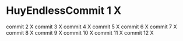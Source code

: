 # HuyEndlessCommit 1 X
commit 2 X
commit 3 X
commit 4 X
commit 5 X
commit 6 X
commit 7 X
commit 8 X
commit 9 X
commit 10 X
commit 11 X
commit 12 X
